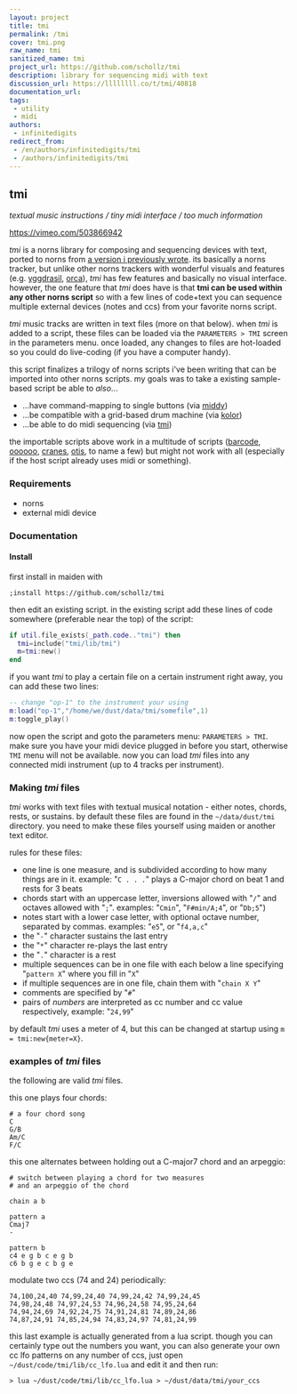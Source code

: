 ```yaml
---
layout: project
title: tmi
permalink: /tmi
cover: tmi.png
raw_name: tmi
sanitized_name: tmi
project_url: https://github.com/schollz/tmi
description: library for sequencing midi with text
discussion_url: https://llllllll.co/t/tmi/40818
documentation_url: 
tags:
 - utility
 - midi
authors:
 - infinitedigits
redirect_from:
 - /en/authors/infinitedigits/tmi
 - /authors/infinitedigits/tmi
---
```

## tmi

*textual music instructions / tiny midi interface / too much information*

https://vimeo.com/503866942

*tmi* is a norns library for composing and sequencing devices with text, ported to norns from [a version i previously wrote](https://github.com/schollz/miti). its basically a norns tracker, but unlike other norns trackers with wonderful visuals and features (e.g. [yggdrasil](https://llllllll.co/t/yggdrasil), [orca](https://llllllll.co/t/orca)), *tmi* has few features and basically no visual interface. however, the one feature that *tmi* does have is that **tmi can be used within any other norns script** so with a few lines of code+text you can sequence multiple external devices (notes and ccs) from your favorite norns script.

*tmi* music tracks are written in text files (more on that below). when *tmi* is added to a script, these files can be loaded via the `PARAMETERS > TMI` screen in the parameters menu. once loaded, any changes to files are hot-loaded so you could do live-coding (if you have a computer handy).

this script finalizes a trilogy of norns scripts i've been writing that can be imported into other norns scripts. my goals was to take a existing sample-based script be able to *also*...

- ...have command-mapping to single buttons (via [middy](https://llllllll.co/t/middy))
- ...be compatible with a grid-based drum machine (via [kolor](https://llllllll.co/t/kolor))
- ...be able to do midi sequencing (via [tmi](https://llllllll.co/t/tmi))

the importable scripts above work in a multitude of scripts ([barcode](https://llllllll.co/t/barcode), [oooooo](https://llllllll.co/t/oooooo), [cranes](https://llllllll.co/t/cranes), [otis](https://llllllll.co/t/otis), to name a few) but might not work with all (especially if the host script already uses midi or something).

### Requirements

- norns
- external midi device

### Documentation

#### Install

first install in maiden with 

```
;install https://github.com/schollz/tmi
```

then edit an existing script. in the existing script add these lines of code somewhere (preferable near the top) of the script:

```lua
if util.file_exists(_path.code.."tmi") then 
  tmi=include("tmi/lib/tmi")
  m=tmi:new()
end
```

if you want *tmi* to play a certain file on a certain instrument right away, you can add these two lines:

```lua
-- change "op-1" to the instrument your using
m:load("op-1","/home/we/dust/data/tmi/somefile",1)
m:toggle_play()
```

now open the script and goto the parameters menu: `PARAMETERS > TMI`. make sure you have your midi device plugged in before you start, otherwise `TMI` menu will not be available. now you can load *tmi* files into any connected midi instrument (up to 4 tracks per instrument).

### Making *tmi* files

*tmi* works with text files with textual musical notation - either notes, chords, rests, or sustains. by default these files are found in the `~/data/dust/tmi` directory. you need to make these files yourself using maiden or another text editor.

rules for these files:

- one line is one measure, and is subdivided according to how many things are in it. example: "`C . . .`" plays a C-major chord on beat 1 and rests for 3 beats
- chords start with an uppercase letter, inversions allowed with "`/`" and octaves allowed with "`;`". examples: "`Cmin`", "`F#min/A;4`", or "`Db;5`")
- notes start with a lower case letter, with optional octave number, separated by commas. examples: "`e5`", or  "`f4,a,c`"
- the "`-`" character sustains the last entry
- the "`*`" character re-plays the last entry
- the "`.`" character is a rest
- multiple sequences can be in one file with each below a line specifying "`pattern X`" where you fill in "`X`"
- if multiple sequences are in one file, chain them with "`chain X Y`"
- comments are specified by "`#`"
- pairs of *numbers* are interpreted as cc number and cc value respectively, example: "`24,99`"

by default *tmi* uses a meter of 4, but this can be changed at startup using `m = tmi:new{meter=X}`.

### examples of *tmi* files

the following are valid *tmi* files. 

this one plays four chords:

```
# a four chord song
C
G/B
Am/C
F/C
```

this one alternates between holding out a C-major7 chord and an arpeggio:

```
# switch between playing a chord for two measures 
# and an arpeggio of the chord

chain a b 

pattern a 
Cmaj7
-

pattern b
c4 e g b c e g b
c6 b g e c b g e
```

modulate two ccs (74 and 24) periodically:

```
74,100,24,40 74,99,24,40 74,99,24,42 74,99,24,45 
74,98,24,48 74,97,24,53 74,96,24,58 74,95,24,64 
74,94,24,69 74,92,24,75 74,91,24,81 74,89,24,86 
74,87,24,91 74,85,24,94 74,83,24,97 74,81,24,99 
```

this last example is actually generated from a lua script. though you can certainly type out the numbers you want, you can also generate your own cc lfo patterns on any number of ccs, just open `~/dust/code/tmi/lib/cc_lfo.lua` and edit it and then run:

```
> lua ~/dust/code/tmi/lib/cc_lfo.lua > ~/dust/data/tmi/your_ccs
```